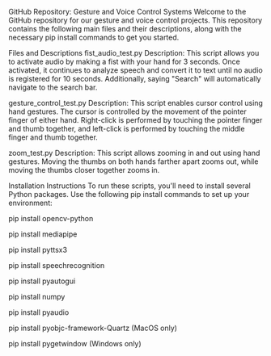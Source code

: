 GitHub Repository: Gesture and Voice Control Systems
Welcome to the GitHub repository for our gesture and voice control projects. This repository contains the following main files and their descriptions, along with the necessary pip install commands to get you started.

Files and Descriptions
fist_audio_test.py
Description: This script allows you to activate audio by making a fist with your hand for 3 seconds. Once activated, it continues to analyze speech and convert it to text until no audio is registered for 10 seconds. Additionally, saying "Search" will automatically navigate to the search bar.

gesture_control_test.py
Description: This script enables cursor control using hand gestures. The cursor is controlled by the movement of the pointer finger of either hand. Right-click is performed by touching the pointer finger and thumb together, and left-click is performed by touching the middle finger and thumb together.

zoom_test.py
Description: This script allows zooming in and out using hand gestures. Moving the thumbs on both hands farther apart zooms out, while moving the thumbs closer together zooms in.

Installation Instructions
To run these scripts, you'll need to install several Python packages. Use the following pip install commands to set up your environment:


pip install opencv-python

pip install mediapipe

pip install pyttsx3

pip install speechrecognition

pip install pyautogui

pip install numpy

pip install pyaudio

pip install pyobjc-framework-Quartz (MacOS only)

pip install pygetwindow (Windows only)
